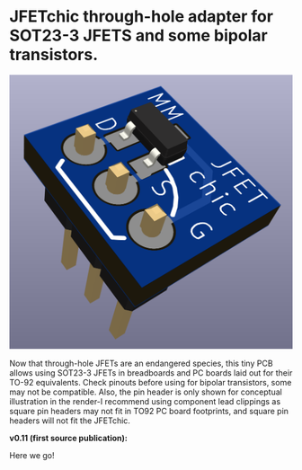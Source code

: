 # JFETchic through-hole adapter for SOT23-3 JFETS and some bipolar transistors.

![3d render of completed JFETchic v0.11](JFETchic_v011.png)

Now that through-hole JFETs are an endangered species, this tiny PCB allows using SOT23-3 JFETs in breadboards and PC boards laid out for their TO-92 equivalents. Check pinouts before using for bipolar transistors, some may not be compatible. Also, the pin header is only shown for conceptual illustration in the render-I recommend using component lead clippings as square pin headers may not fit in TO92 PC board footprints, and square pin headers will not fit the JFETchic.

<b>v0.11 (first source publication):</b> 

Here we go!
